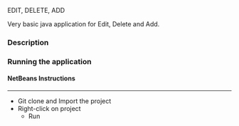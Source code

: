 EDIT, DELETE, ADD

Very basic java application for Edit, Delete and Add.

### Description


### Running the application
#### NetBeans Instructions
--------------------
 * Git clone and Import the project
  * Right-click on project
      * Run

